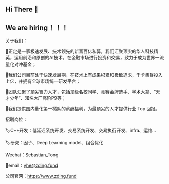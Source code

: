 ## Hi There 👋
## We are hiring！！！

关于我们：

🌟正定是一家极速发展、技术领先的新晋百亿私募，我们汇聚顶尖的华人科技精英，运用前沿和原创的AI技术，在金融市场进行投资和交易，致力于成为世界一流量化对冲基金；

🌟我们公司目前处于快速发展期，在技术上有成果积累和极致追求，千卡集群投入上亿，并拥有全球市场统一研发平台；

🌟团队汇聚了顶尖智力人才，包括顶级名校同学、竞赛金牌选手、学术大拿、“天才少年”、知名大厂高阶P9等；

🌟我们提供国内量化第一梯队的薪酬福利，为最顶尖的人才提供行业 Top 回报。

招聘岗位：

🏷️C++开发：低延迟系统开发、交易系统开发、交易执行开发、infra、运维...

🏷️研究：因子、Deep Learning model、组合优化

Wechat：Sebastian_Tong

📮email：yhe@zding.fund

公司官网：https://www.zding.fund
<!--
**Sebastian-Tong/Sebastian-Tong** is a ✨ _special_ ✨ repository because its `README.md` (this file) appears on your GitHub profile.

Here are some ideas to get you started:

- 🔭 I’m currently working on ...
- 🌱 I’m currently learning ...
- 👯 I’m looking to collaborate on ...
- 🤔 I’m looking for help with ...
- 💬 Ask me about ...
- 📫 How to reach me: ...
- 😄 Pronouns: ...
- ⚡ Fun fact: ...
-->

